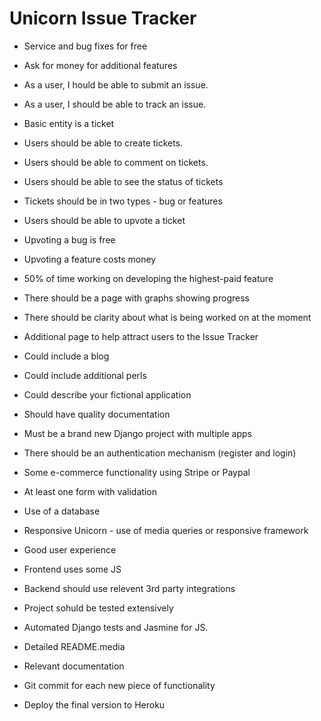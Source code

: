 # Unicorn Issue Tracker

- Service and bug fixes for free
- Ask for money for additional features

- As a user, I hould be able to submit an issue.
- As a user, I should be able to track an issue.

- Basic entity is a ticket
- Users should be able to create tickets.
- Users should be able to comment on tickets.
- Users should be able to see the status of tickets
- Tickets should be in two types - bug or features
- Users should be able to upvote a ticket
- Upvoting a bug is free
- Upvoting a feature costs money
- 50% of time working on developing the highest-paid feature

- There should be a page with graphs showing progress
- There should be clarity about what is being worked on at the moment

- Additional page to help attract users to the Issue Tracker
- Could include a blog
- Could include additional perls
- Could describe your fictional application 

- Should have quality documentation

- Must be a brand new Django project with multiple apps
- There should be an authentication mechanism (register and login)
- Some e-commerce functionality using Stripe or Paypal
- At least one form with validation
- Use of a database
- Responsive Unicorn - use of media queries or responsive framework
- Good user experience
- Frontend uses some JS 
- Backend should use relevent 3rd party integrations
- Project sohuld be tested extensively
- Automated Django tests and Jasmine for JS.
- Detailed README.media
- Relevant documentation
- Git commit for each new piece of functionality
- Deploy the final version to Heroku
